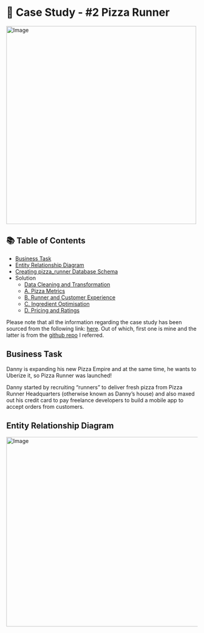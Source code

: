 # 🍕 Case Study - #2 Pizza Runner

<img src="https://user-images.githubusercontent.com/81607668/127271856-3c0d5b4a-baab-472c-9e24-3c1e3c3359b2.png" alt="Image" width="500" height="520">

## 📚 Table of Contents
- [Business Task](#business-task)
- [Entity Relationship Diagram](#entity-relationship-diagram)
- [Creating pizza_runner Database Schema](#creating-pizza_runner-database-schema)
- Solution
  - [Data Cleaning and Transformation](#-data-cleaning--transformation)
  - [A. Pizza Metrics](#a-pizza-metrics)
  - [B. Runner and Customer Experience](#b-runner-and-customer-experience)
  - [C. Ingredient Optimisation](#c-ingredient-optimisation)
  - [D. Pricing and Ratings](#d-pricing-and-ratings)

Please note that all the information regarding the case study has been sourced from the following link: [here](https://8weeksqlchallenge.com/case-study-2/). Out of which, first one is mine and the latter is from the [github repo](https://github.com/katiehuangx/8-Week-SQL-Challenge/tree/main) I referred. 

## Business Task
Danny is expanding his new Pizza Empire and at the same time, he wants to Uberize it, so Pizza Runner was launched!

Danny started by recruiting “runners” to deliver fresh pizza from Pizza Runner Headquarters (otherwise known as Danny’s house) and also maxed out his credit card to pay freelance developers to build a mobile app to accept orders from customers. 

## Entity Relationship Diagram
<img width="1025" height="498" alt="Image" src="https://github.com/user-attachments/assets/ffda8fbc-6207-49a1-8c02-8d8cf3a7f862" />



